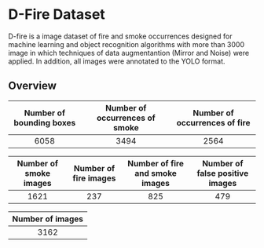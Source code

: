 # D-Fire Dataset 

D-fire is a image dataset of fire and smoke occurrences designed for machine learning and object 
recognition algorithms with more than 3000 image in which techniques of data augmentantion
(Mirror and Noise) were applied. In addition, all images were annotated to the YOLO format.


## Overview 

| Number of bounding boxes | Number of occurrences of smoke | Number of occurrences of fire |
| :-------------------: | :--------------------: | :---------------------------------: |
| 		6058		 |		   3494			|		    2564	      |



| Number of smoke images | Number of fire images | Number of fire and smoke images | Number of false positive images |
| :---------------------------: | :-------------------------: | :-----------------------------------: |	:-----------------------------------: |
| 		1621 		|	     237              |		         825                  |			 479	              |

| Number of images |
| :-------------------: |
|          3162         |
